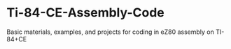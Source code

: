 # Ti-84-CE-Assembly-Code
Basic materials, examples, and projects for coding in eZ80 assembly on TI-84+CE
